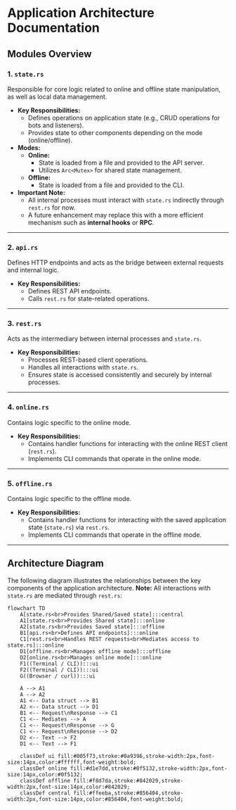 # Application Architecture Documentation

## Modules Overview

### 1. `state.rs`
Responsible for core logic related to online and offline state manipulation, as well as local data management.

- **Key Responsibilities:**
  - Defines operations on application state (e.g., CRUD operations for bots and listeners).
  - Provides state to other components depending on the mode (online/offline).
- **Modes:**
  - **Online:**
    - State is loaded from a file and provided to the API server.
    - Utilizes `Arc<Mutex>` for shared state management.
  - **Offline:**
    - State is loaded from a file and provided to the CLI.
- **Important Note:**
  - All internal processes must interact with `state.rs` indirectly through `rest.rs` for now.
  - A future enhancement may replace this with a more efficient mechanism such as **internal hooks** or **RPC**.

---

### 2. `api.rs`
Defines HTTP endpoints and acts as the bridge between external requests and internal logic.

- **Key Responsibilities:**
  - Defines REST API endpoints.
  - Calls `rest.rs` for state-related operations.

---

### 3. `rest.rs`
Acts as the intermediary between internal processes and `state.rs`.

- **Key Responsibilities:**
  - Processes REST-based client operations.
  - Handles all interactions with `state.rs`.
  - Ensures state is accessed consistently and securely by internal processes.

---

### 4. `online.rs`
Contains logic specific to the online mode.

- **Key Responsibilities:**
  - Contains handler functions for interacting with the online REST client (`rest.rs`).
  - Implements CLI commands that operate in the online mode.

---

### 5. `offline.rs`
Contains logic specific to the offline mode.

- **Key Responsibilities:**
  - Contains handler functions for interacting with the saved application state (`state.rs`) via `rest.rs`.
  - Implements CLI commands that operate in the offline mode.

---

## Architecture Diagram

The following diagram illustrates the relationships between the key components of the application architecture.
**Note:** All interactions with `state.rs` are mediated through `rest.rs`:

```mermaid
flowchart TD
    A[state.rs<br>Provides Shared/Saved state]:::central
    A1[state.rs<br>Provides Shared state]:::online
    A2[state.rs<br>Provides Saved state]:::offline
    B1[api.rs<br>Defines API endpoints]:::online
    C1[rest.rs<br>Handles REST requests<br>Mediates access to state.rs]:::online
    D1[offline.rs<br>Manages offline mode]:::offline
    D2[online.rs<br>Manages online mode]:::online
    F1((Terminal / CLI)):::ui
    F2((Terminal / CLI)):::ui
    G((Browser / curl)):::ui

    A --> A1
    A --> A2
    A1 <-- Data struct --> B1
    A2 <-- Data struct --> D1
    B1 <-- Request\nResponse --> C1
    C1 <-- Mediates --> A
    C1 <-- Request\nResponse --> G
    C1 <-- Request\nResponse --> D2
    D2 <-- Text --> F2
    D1 <-- Text --> F1

    classDef ui fill:#005f73,stroke:#0a9396,stroke-width:2px,font-size:14px,color:#ffffff,font-weight:bold;
    classDef online fill:#d1e7dd,stroke:#0f5132,stroke-width:2px,font-size:14px,color:#0f5132;
    classDef offline fill:#f8d7da,stroke:#842029,stroke-width:2px,font-size:14px,color:#842029;
    classDef central fill:#ffeeba,stroke:#856404,stroke-width:2px,font-size:14px,color:#856404,font-weight:bold;
